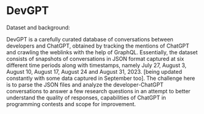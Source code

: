 # DevGPT

Dataset and background: 

DevGPT is a carefully curated database of conversations between developers and ChatGPT, obtained by tracking the mentions of ChatGPT and crawling the weblinks with the help of GraphQL. Essentially, the dataset consists of snapshots of conversations in JSON format captured at six different time periods along with timestamps, namely July 27, August 3, August 10, August 17, August 24 and August 31, 2023. [being updated constantly with some data captured in September too]. The challenge here is to parse the JSON files and analyze the developer-ChatGPT conversations to answer a few research questions in an attempt to better understand the quality of responses, capabilities of ChatGPT in programming contests and scope for improvement. 

